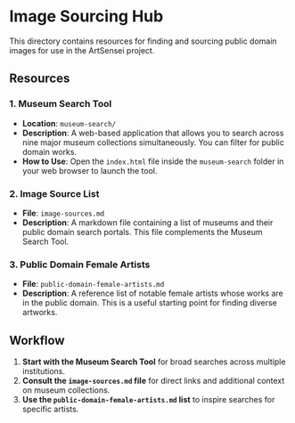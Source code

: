 # Image Sourcing Hub

This directory contains resources for finding and sourcing public domain images for use in the ArtSensei project.

## Resources

### 1. Museum Search Tool

- **Location**: `museum-search/`
- **Description**: A web-based application that allows you to search across nine major museum collections simultaneously. You can filter for public domain works.
- **How to Use**: Open the `index.html` file inside the `museum-search` folder in your web browser to launch the tool.

### 2. Image Source List

- **File**: `image-sources.md`
- **Description**: A markdown file containing a list of museums and their public domain search portals. This file complements the Museum Search Tool.

### 3. Public Domain Female Artists

- **File**: `public-domain-female-artists.md`
- **Description**: A reference list of notable female artists whose works are in the public domain. This is a useful starting point for finding diverse artworks.

## Workflow

1.  **Start with the Museum Search Tool** for broad searches across multiple institutions.
2.  **Consult the `image-sources.md` file** for direct links and additional context on museum collections.
3.  **Use the `public-domain-female-artists.md` list** to inspire searches for specific artists.

